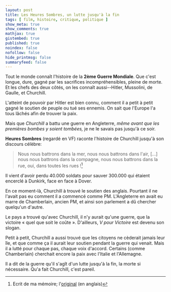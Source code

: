 ```yaml
---
layout: post
title: Les Heures Sombres, un lutte jusqu'à la fin
tags: [ film, histoire, critique, politique ]
show_meta: true
show_comments: true
mathjax: true
gistembed: true
published: true
noindex: false
nofollow: false
hide_printmsg: false
summaryfeed: false
---
```


Tout le monde connaît l'histoire de la __2ème Guerre Mondiale__. Que c'est longue,
dure, gagné par les sacrifices incompréhensibles, pleine de morte. Et les chefs
des deux côtés, on les connaît aussi--Hitler, Mussolini, de Gaulle, et
Churchill.

L'atteint de pouvoir par Hitler est bien connu, comment il a petit à petit gagné
le soutien de peuple ou tué ses ennemis. On sait que l'Europe l'a tous lâchés
afin de trouver la paix.

Mais que *Churchill* a battu une guerre en Angleterre, *même avant que les premières
bombes y soient tombées,* je ne le savais pas jusqu'à ce soir.

__Heures Sombres__ (regardé en VF) raconte l'histoire de Churchill jusqu'à son
discours célèbre:

> Nous nous battrons dans la mer, nous nous battrons dans l'air, [...] nous nous
> battrons dans la compagne, nous nous battrons dans la rue, oui, dans toutes
> les rues ![^1]

Il vient d'avoir perdu 40.000 soldats pour sauver 300.000 qui étaient encerclé à
Dunkirk, face en face à Dover.

En ce moment-là, Churchill à trouvé le soutien des anglais. Pourtant il ne
l'avait pas eu comment il a commencé comme PM. L'Angleterre en avait eu marre de
Chamberlain, ancien PM, et ainsi son parlement a dû chercher quelqu'un d'autre.

Le pays a trouvé qu'avec Churchill, il n'y aurait qu'une guerre, que la victoire
« quel que soit le coûte ». D'ailleurs, *V pour Victoire* est devenu son slogan.

Petit à petit, Churchill a aussi trouvé que les citoyens ne cèderait jamais leur
île, et que comme ça il aurait leur soutien pendant la guerre qui venait. Mais
il a lutté pour chaque pas, chaque voix d'accord. Certains (comme Chamberlain)
cherchait encore la paix avec l'Italie et l'Allemagne.

Il a dit de la guerre qu'il s'agît d'un lutte jusqu'à la fin, la morte si
nécessaire. Qu'a fait Churchill, c'est pareil.

[^1]: Ecrit de ma mémoire; l'[original](https://www.youtube.com/watch?v=14IVzLjoFBQ) (en anglais)

<!---
vim: spell spelllang=fr
-->
